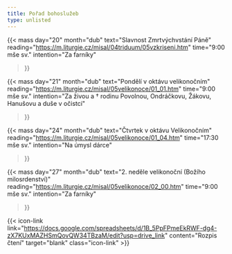 ```yaml
---
title: Pořad bohoslužeb
type: unlisted
---
```


{{< mass
day="20" 
month="dub" 
text="Slavnost Zmrtvýchvstání Páně" 
reading="https://m.liturgie.cz/misal/04triduum/05vzkriseni.htm"
time="9:00 mše sv." 
intention="Za farníky"
>}}

{{< mass 
day="21" 
month="dub" 
text="Pondělí v oktávu velikonočním"
reading="https://m.liturgie.cz/misal/05velikonoce/01_01.htm"
time="9:00 mše sv." 
intention="Za živou a † rodinu Povolnou, Ondráčkovu, Žákovu, Hanušovu a duše v očistci" 
>}}

{{< mass 
day="24" 
month="dub" 
text="Čtvrtek v oktávu Velikonočním"
reading="https://m.liturgie.cz/misal/05velikonoce/01_04.htm"
time="17:30 mše sv." 
intention="Na úmysl dárce" 
>}}

{{< mass
day="27" 
month="dub" 
text="2. neděle velikonoční (Božího milosrdenství)" 
reading="https://m.liturgie.cz/misal/05velikonoce/02_00.htm"
time="9:00 mše sv." 
intention="Za farníky"
>}}

{{< icon-link link="https://docs.google.com/spreadsheets/d/1B_5PpFPmeEkRWF-dg4-zX7KUxMAZHSmQovQW34TBzaM/edit?usp=drive_link" content="Rozpis čtení" target="blank" class="icon-link" >}}